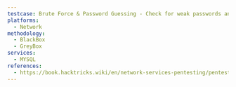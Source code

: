 ```yaml
---
testcase: Brute Force & Password Guessing - Check for weak passwords and test credential lists using tools like Hydra or Metasploit against port 3306
platforms: 
  - Network
methodology: 
  - BlackBox
  - GreyBox
services:
  - MYSQL
references:
  - https://book.hacktricks.wiki/en/network-services-pentesting/pentesting-mysql.html
---
```

